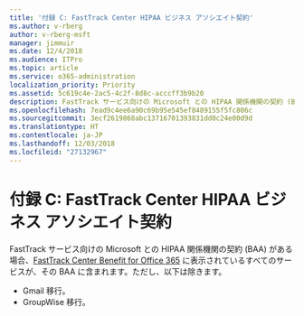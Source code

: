 ```yaml
---
title: '付録 C: FastTrack Center HIPAA ビジネス アソシエイト契約'
ms.author: v-rberg
author: v-rberg-msft
manager: jimmuir
ms.date: 12/4/2018
ms.audience: ITPro
ms.topic: article
ms.service: o365-administration
localization_priority: Priority
ms.assetid: 5c619c4e-2ac5-4c2f-8d8c-acccff3b9b20
description: FastTrack サービス向けの Microsoft との HIPAA 関係機関の契約 (BAA) がある場合、FastTrack Center Benefit for Office 365 に表示されているすべてのサービスが、その BAA に含まれます。ただし、以下は除きます。
ms.openlocfilehash: 7ead9c4ee6a90c69b95e545ef8489155f5fc806c
ms.sourcegitcommit: 3ecf2619868abc13716701393831dd0c24e00d9d
ms.translationtype: HT
ms.contentlocale: ja-JP
ms.lasthandoff: 12/03/2018
ms.locfileid: "27132967"
---
```

# <a name="appendix-c---fasttrack-center-hipaa-business-associate-agreement"></a>付録 C: FastTrack Center HIPAA ビジネス アソシエイト契約

FastTrack サービス向けの Microsoft との HIPAA 関係機関の契約 (BAA) がある場合、[FastTrack Center Benefit for Office 365](O365-fasttrack-benefit-for-office-365.md) に表示されているすべてのサービスが、その BAA に含まれます。ただし、以下は除きます。 
  
- Gmail 移行。   
- GroupWise 移行。
    

